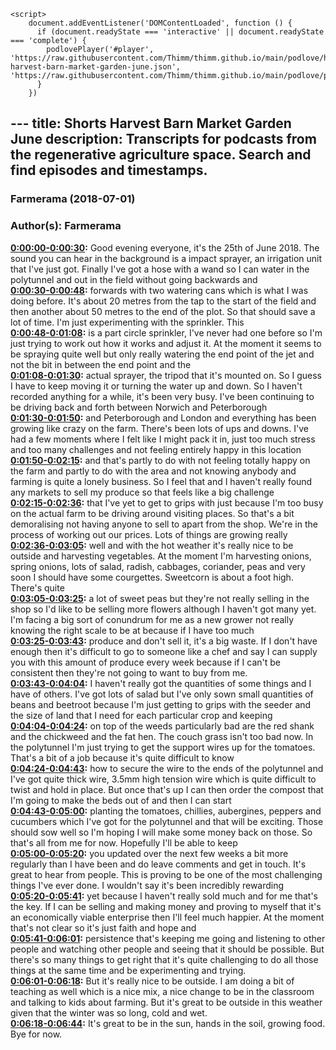 <script src="https://cdn.podlove.org/web-player/embed.js"></script>
    <script>
        document.addEventListener('DOMContentLoaded', function () {
          if (document.readyState === 'interactive' || document.readyState === 'complete') {
            podlovePlayer('#player', 'https://raw.githubusercontent.com/Thimm/thimm.github.io/main/podlove/https://raw.githubusercontent.com/Thimm/thimm.github.io/main/podlove/podlove/Farmerama/Shorts-harvest-barn-market-garden-june.json', 'https://raw.githubusercontent.com/Thimm/thimm.github.io/main/podlove/podlove/Farmerama/config.json').then(registerExternalEvents('player'))
          }
        })
  </script>---
title: Shorts Harvest Barn Market Garden June
description: Transcripts for podcasts from the regenerative agriculture space. Search and find episodes and timestamps.
---

### Farmerama  (2018-07-01)  
### Author(s): Farmerama  

**[0:00:00-0:00:30](https://soundcloud.com/farmerama-radio/shorts-harvest-barn-market-garden-june#t=0:00:00):**  Good evening everyone, it's the 25th of June 2018. The sound you can hear in the background  is a impact sprayer, an irrigation unit that I've just got. Finally I've got a hose with  a wand so I can water in the polytunnel and out in the field without going backwards and  
**[0:00:30-0:00:48](https://soundcloud.com/farmerama-radio/shorts-harvest-barn-market-garden-june#t=0:00:30):**  forwards with two watering cans which is what I was doing before. It's about 20 metres from  the tap to the start of the field and then another about 50 metres to the end of the  plot. So that should save a lot of time. I'm just experimenting with the sprinkler. This  
**[0:00:48-0:01:08](https://soundcloud.com/farmerama-radio/shorts-harvest-barn-market-garden-june#t=0:00:48):**  is a part circle sprinkler, I've never had one before so I'm just trying to work out  how it works and adjust it. At the moment it seems to be spraying quite well but only  really watering the end point of the jet and not the bit in between the end point and the  
**[0:01:08-0:01:30](https://soundcloud.com/farmerama-radio/shorts-harvest-barn-market-garden-june#t=0:01:08):**  actual sprayer, the tripod that it's mounted on. So I guess I have to keep moving it or  turning the water up and down. So I haven't recorded anything for a while, it's been very  busy. I've been continuing to be driving back and forth between Norwich and Peterborough  
**[0:01:30-0:01:50](https://soundcloud.com/farmerama-radio/shorts-harvest-barn-market-garden-june#t=0:01:30):**  and Peterborough and London and everything has been growing like crazy on the farm. There's  been lots of ups and downs. I've had a few moments where I felt like I might pack it  in, just too much stress and too many challenges and not feeling entirely happy in this location  
**[0:01:50-0:02:15](https://soundcloud.com/farmerama-radio/shorts-harvest-barn-market-garden-june#t=0:01:50):**  and that's partly to do with not feeling totally happy on the farm and partly to do with the  area and not knowing anybody and farming is quite a lonely business. So I feel that and  I haven't really found any markets to sell my produce so that feels like a big challenge  
**[0:02:15-0:02:36](https://soundcloud.com/farmerama-radio/shorts-harvest-barn-market-garden-june#t=0:02:15):**  that I've yet to get to grips with just because I'm too busy on the actual farm to be driving  around visiting places. So that's a bit demoralising not having anyone to sell to apart from the  shop. We're in the process of working out our prices. Lots of things are growing really  
**[0:02:36-0:03:05](https://soundcloud.com/farmerama-radio/shorts-harvest-barn-market-garden-june#t=0:02:36):**  well and with the hot weather it's really nice to be outside and harvesting vegetables.  At the moment I'm harvesting onions, spring onions, lots of salad, radish, cabbages, coriander,  peas and very soon I should have some courgettes. Sweetcorn is about a foot high. There's quite  
**[0:03:05-0:03:25](https://soundcloud.com/farmerama-radio/shorts-harvest-barn-market-garden-june#t=0:03:05):**  a lot of sweet peas but they're not really selling in the shop so I'd like to be selling  more flowers although I haven't got many yet. I'm facing a big sort of conundrum for me  as a new grower not really knowing the right scale to be at because if I have too much  
**[0:03:25-0:03:43](https://soundcloud.com/farmerama-radio/shorts-harvest-barn-market-garden-june#t=0:03:25):**  produce and don't sell it, it's a big waste. If I don't have enough then it's difficult  to go to someone like a chef and say I can supply you with this amount of produce every  week because if I can't be consistent then they're not going to want to buy from me.  
**[0:03:43-0:04:04](https://soundcloud.com/farmerama-radio/shorts-harvest-barn-market-garden-june#t=0:03:43):**  I haven't really got the quantities of some things and I have of others. I've got lots  of salad but I've only sown small quantities of beans and beetroot because I'm just getting  to grips with the seeder and the size of land that I need for each particular crop and keeping  
**[0:04:04-0:04:24](https://soundcloud.com/farmerama-radio/shorts-harvest-barn-market-garden-june#t=0:04:04):**  on top of the weeds particularly bad are the red shank and the chickweed and the fat hen.  The couch grass isn't too bad now. In the polytunnel I'm just trying to get the support  wires up for the tomatoes. That's a bit of a job because it's quite difficult to know  
**[0:04:24-0:04:43](https://soundcloud.com/farmerama-radio/shorts-harvest-barn-market-garden-june#t=0:04:24):**  how to secure the wire to the ends of the polytunnel and I've got quite thick wire,  3.5mm high tension wire which is quite difficult to twist and hold in place. But once that's  up I can then order the compost that I'm going to make the beds out of and then I can start  
**[0:04:43-0:05:00](https://soundcloud.com/farmerama-radio/shorts-harvest-barn-market-garden-june#t=0:04:43):**  planting the tomatoes, chillies, aubergines, peppers and cucumbers which I've got for the  polytunnel and that will be exciting. Those should sow well so I'm hoping I will make  some money back on those. So that's all from me for now. Hopefully I'll be able to keep  
**[0:05:00-0:05:20](https://soundcloud.com/farmerama-radio/shorts-harvest-barn-market-garden-june#t=0:05:00):**  you updated over the next few weeks a bit more regularly than I have been and do leave  comments and get in touch. It's great to hear from people. This is proving to be one of  the most challenging things I've ever done. I wouldn't say it's been incredibly rewarding  
**[0:05:20-0:05:41](https://soundcloud.com/farmerama-radio/shorts-harvest-barn-market-garden-june#t=0:05:20):**  yet because I haven't really sold much and for me that's the key. If I can be selling  and making money and proving to myself that it's an economically viable enterprise then  I'll feel much happier. At the moment that's not clear so it's just faith and hope and  
**[0:05:41-0:06:01](https://soundcloud.com/farmerama-radio/shorts-harvest-barn-market-garden-june#t=0:05:41):**  persistence that's keeping me going and listening to other people and watching other people  and seeing that it should be possible. But there's so many things to get right that it's  quite challenging to do all those things at the same time and be experimenting and trying.  
**[0:06:01-0:06:18](https://soundcloud.com/farmerama-radio/shorts-harvest-barn-market-garden-june#t=0:06:01):**  But it's really nice to be outside. I am doing a bit of teaching as well which is a nice  mix, a nice change to be in the classroom and talking to kids about farming. But it's  great to be outside in this weather given that the winter was so long, cold and wet.  
**[0:06:18-0:06:44](https://soundcloud.com/farmerama-radio/shorts-harvest-barn-market-garden-june#t=0:06:18):**  It's great to be in the sun, hands in the soil, growing food. Bye for now.  